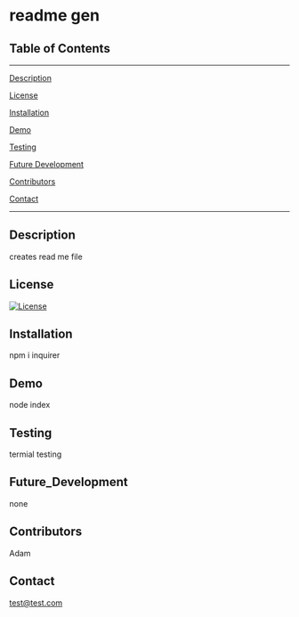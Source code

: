 # readme gen

## Table of Contents
--------------------------------------
[Description](#Description)

[License](#License)

[Installation](#Installation)

[Demo](#Demo)

[Testing](#Test)

[Future Development](#Future_Development)

[Contributors](#Contributors)

[Contact](#Contact)


--------------------------------------

## Description
creates read me file

## License
[![License](https://img.shields.io/badge/License-Apache_2.0-blue.svg)](https://opensource.org/licenses/Apache-2.0)

## Installation
npm i inquirer

## Demo
node index

## Testing
termial testing

## Future_Development
none

## Contributors
Adam

## Contact
test@test.com

